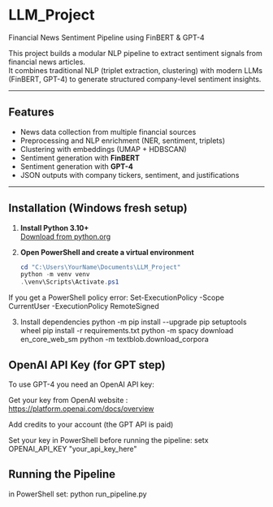 # LLM_Project
Financial News Sentiment Pipeline using FinBERT &amp; GPT-4

This project builds a modular NLP pipeline to extract sentiment signals from financial news articles.  
It combines traditional NLP (triplet extraction, clustering) with modern LLMs (FinBERT, GPT-4) to generate structured company-level sentiment insights.

---

##  Features
- News data collection from multiple financial sources
- Preprocessing and NLP enrichment (NER, sentiment, triplets)
- Clustering with embeddings (UMAP + HDBSCAN)
- Sentiment generation with **FinBERT**
- Sentiment generation with **GPT-4**
- JSON outputs with company tickers, sentiment, and justifications

---

##  Installation (Windows fresh setup)

1. **Install Python 3.10+**  
   [Download from python.org](https://www.python.org/downloads/)

2. **Open PowerShell and create a virtual environment**  
   ```powershell
   cd "C:\Users\YourName\Documents\LLM_Project"
   python -m venv venv
   .\venv\Scripts\Activate.ps1
If you get a PowerShell policy error:
Set-ExecutionPolicy -Scope CurrentUser -ExecutionPolicy RemoteSigned

3. Install dependencies
python -m pip install --upgrade pip setuptools wheel
pip install -r requirements.txt
python -m spacy download en_core_web_sm
python -m textblob.download_corpora

## OpenAI API Key (for GPT step)
To use GPT-4 you need an OpenAI API key:

Get your key from OpenAI website : https://platform.openai.com/docs/overview

Add credits to your account (the GPT API is paid)

Set your key in PowerShell before running the pipeline:
setx OPENAI_API_KEY "your_api_key_here"

## Running the Pipeline

in PowerShell set:
python run_pipeline.py

